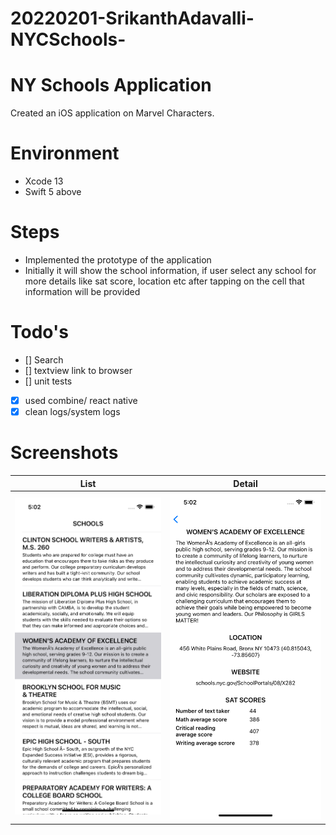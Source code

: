 # 20220201-SrikanthAdavalli-NYCSchools-

# NY Schools Application
Created an iOS application on Marvel Characters.

# Environment
- Xcode 13
- Swift 5 above

# Steps
- Implemented the prototype of the application
- Initially it will show the school information, if user select any school for more details like sat score, location etc after tapping on the cell that information will be provided

# Todo's
- [] Search
- [] textview link to browser 
- [] unit tests
- [x] used combine/ react native
- [x] clean logs/system logs

# Screenshots

| List      | Detail |
| ----------- | ----------- |
| ![list](https://github.com/adavalli123/20220201-SrikanthAdavalli-NYCSchools-/blob/main/Resources/list.png) | ![detail](https://github.com/adavalli123/20220201-SrikanthAdavalli-NYCSchools-/blob/main/Resources/detail.png) |
